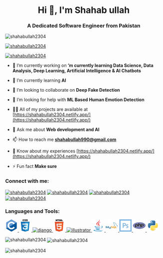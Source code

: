 <h1 align="center">Hi 👋, I'm Shahab ullah</h1>
<h3 align="center">A Dedicated Software Engineer from Pakistan</h3>

<p align="left"> <img src="https://komarev.com/ghpvc/?username=shahabullah2304&label=Profile%20views&color=0e75b6&style=flat" alt="shahabullah2304" /> </p>

<p align="left"> <a href="https://github.com/ryo-ma/github-profile-trophy"><img src="https://github-profile-trophy.vercel.app/?username=shahabullah2304" alt="shahabullah2304" /></a> </p>

<p align="left"> <a href="https://twitter.com/shahabullah2304" target="blank"><img src="https://img.shields.io/twitter/follow/shahabullah2304?logo=twitter&style=for-the-badge" alt="shahabullah2304" /></a> </p>

- 🔭 I’m currently working on **’m currently learning Data Science, Data Analysis, Deep Learning, Artificial Intelligence & AI Chatbots**

- 🌱 I’m currently learning **AI**

- 👯 I’m looking to collaborate on **Deep Fake Detection**

- 🤝 I’m looking for help with **ML Based Human Emotion Detection**

- 👨‍💻 All of my projects are available at [https://shahabullah2304.netlify.app/](https://shahabullah2304.netlify.app/)

- 💬 Ask me about **Web development and AI**

- 📫 How to reach me **shahabullah990@gmail.com**

- 📄 Know about my experiences [https://shahabullah2304.netlify.app/](https://shahabullah2304.netlify.app/)

- ⚡ Fun fact **Make sure**

<h3 align="left">Connect with me:</h3>
<p align="left">
<a href="https://twitter.com/shahabullah2304" target="blank"><img align="center" src="https://raw.githubusercontent.com/rahuldkjain/github-profile-readme-generator/master/src/images/icons/Social/twitter.svg" alt="shahabullah2304" height="30" width="40" /></a>
<a href="https://linkedin.com/in/shahabullah2304" target="blank"><img align="center" src="https://raw.githubusercontent.com/rahuldkjain/github-profile-readme-generator/master/src/images/icons/Social/linked-in-alt.svg" alt="shahabullah2304" height="30" width="40" /></a>
<a href="https://fb.com/shahabullah2304" target="blank"><img align="center" src="https://raw.githubusercontent.com/rahuldkjain/github-profile-readme-generator/master/src/images/icons/Social/facebook.svg" alt="shahabullah2304" height="30" width="40" /></a>
<a href="https://instagram.com/shahabullah2304" target="blank"><img align="center" src="https://raw.githubusercontent.com/rahuldkjain/github-profile-readme-generator/master/src/images/icons/Social/instagram.svg" alt="shahabullah2304" height="30" width="40" /></a>
</p>

<h3 align="left">Languages and Tools:</h3>
<p align="left"> <a href="https://www.cprogramming.com/" target="_blank" rel="noreferrer"> <img src="https://raw.githubusercontent.com/devicons/devicon/master/icons/c/c-original.svg" alt="c" width="40" height="40"/> </a> <a href="https://www.w3schools.com/css/" target="_blank" rel="noreferrer"> <img src="https://raw.githubusercontent.com/devicons/devicon/master/icons/css3/css3-original-wordmark.svg" alt="css3" width="40" height="40"/> </a> <a href="https://www.djangoproject.com/" target="_blank" rel="noreferrer"> <img src="https://cdn.worldvectorlogo.com/logos/django.svg" alt="django" width="40" height="40"/> </a> <a href="https://www.w3.org/html/" target="_blank" rel="noreferrer"> <img src="https://raw.githubusercontent.com/devicons/devicon/master/icons/html5/html5-original-wordmark.svg" alt="html5" width="40" height="40"/> </a> <a href="https://www.adobe.com/in/products/illustrator.html" target="_blank" rel="noreferrer"> <img src="https://www.vectorlogo.zone/logos/adobe_illustrator/adobe_illustrator-icon.svg" alt="illustrator" width="40" height="40"/> </a> <a href="https://www.java.com" target="_blank" rel="noreferrer"> <img src="https://raw.githubusercontent.com/devicons/devicon/master/icons/java/java-original.svg" alt="java" width="40" height="40"/> </a> <a href="https://www.mysql.com/" target="_blank" rel="noreferrer"> <img src="https://raw.githubusercontent.com/devicons/devicon/master/icons/mysql/mysql-original-wordmark.svg" alt="mysql" width="40" height="40"/> </a> <a href="https://www.photoshop.com/en" target="_blank" rel="noreferrer"> <img src="https://raw.githubusercontent.com/devicons/devicon/master/icons/photoshop/photoshop-line.svg" alt="photoshop" width="40" height="40"/> </a> <a href="https://www.php.net" target="_blank" rel="noreferrer"> <img src="https://raw.githubusercontent.com/devicons/devicon/master/icons/php/php-original.svg" alt="php" width="40" height="40"/> </a> <a href="https://www.python.org" target="_blank" rel="noreferrer"> <img src="https://raw.githubusercontent.com/devicons/devicon/master/icons/python/python-original.svg" alt="python" width="40" height="40"/> </a> </p>

<p><img align="left" src="https://github-readme-stats.vercel.app/api/top-langs?username=shahabullah2304&show_icons=true&locale=en&layout=compact" alt="shahabullah2304" /></p>

<p>&nbsp;<img align="center" src="https://github-readme-stats.vercel.app/api?username=shahabullah2304&show_icons=true&locale=en" alt="shahabullah2304" /></p>

<p><img align="center" src="https://github-readme-streak-stats.herokuapp.com/?user=shahabullah2304&" alt="shahabullah2304" /></p>
